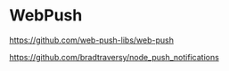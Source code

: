 # WebPush

https://github.com/web-push-libs/web-push

https://github.com/bradtraversy/node_push_notifications
